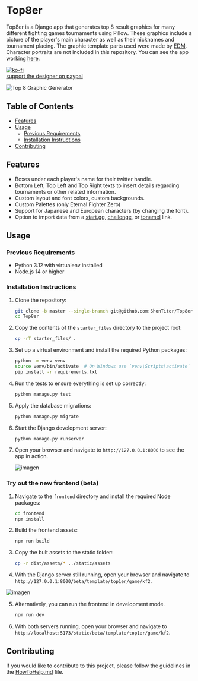 # Top8er

Top8er is a Django app that generates top 8 result graphics for many different fighting games tournaments using Pillow. These graphics include a picture of the player's main character as well as their nicknames and tournament placing. The graphic template parts used were made by [EDM](https://twitter.com/Elenriqu3). Character portraits are not included in this repository. You can see the app working [here](https://www.top8er.com/).

[![ko-fi](https://www.ko-fi.com/img/githubbutton_sm.svg)](https://ko-fi.com/E1E4K0N2)  
[support the designer on paypal](https://www.paypal.com/paypalme/Elenriqu3)

![Top 8 Graphic Generator](https://i.imgur.com/iXjo0pU.png)

## Table of Contents

- [Features](#features)
- [Usage](#usage)
  - [Previous Requirements](#previous-requirements)
  - [Installation Instructions](#installation-instructions)
- [Contributing](#contributing)

## Features

- Boxes under each player's name for their twitter handle.
- Bottom Left, Top Left and Top Right texts to insert details regarding tournaments or other related information.
- Custom layout and font colors, custom backgrounds.
- Custom Palettes (only Eternal Fighter Zero)
- Support for Japanese and European characters (by changing the font).
- Option to import data from a [start.gg](https://start.gg/), [challonge](https://challonge.com/), or [tonamel](https://tonamel.com/) link.

## Usage

### Previous Requirements

- Python 3.12 with virtualenv installed
- Node.js 14 or higher

### Installation Instructions

1. Clone the repository:
    ```sh
    git clone -b master --single-branch git@github.com:ShonTitor/Top8er.git
    cd Top8er
    ```

2. Copy the contents of the `starter_files` directory to the project root:
    ```sh
    cp -rT starter_files/ .
    ```

3. Set up a virtual environment and install the required Python packages:
    ```sh
    python -m venv venv
    source venv/bin/activate  # On Windows use `venv\Scripts\activate`
    pip install -r requirements.txt
    ```

4. Run the tests to ensure everything is set up correctly:
    ```sh
    python manage.py test
    ```

5. Apply the database migrations:
    ```sh
    python manage.py migrate
    ```

6. Start the Django development server:
    ```sh
    python manage.py runserver
    ```

7. Open your browser and navigate to `http://127.0.0.1:8000` to see the app in action.

   ![imagen](https://github.com/user-attachments/assets/8e0d29de-023f-4d19-8e1e-3c7d3092578c)


### Try out the new frontend (beta)

1. Navigate to the `frontend` directory and install the required Node packages:
    ```sh
    cd frontend
    npm install
    ```

2. Build the frontend assets:
    ```sh
    npm run build
    ```

3. Copy the bult assets to the static folder:
    ```sh
    cp -r dist/assets/* ../static/assets
    ```

4. With the Django server still running, open your browser and navigate to `http://127.0.0.1:8000/beta/template/top1er/game/kf2`.

  ![imagen](https://github.com/user-attachments/assets/7f46f802-6521-4325-80eb-61544c23d461)


5. Alternatively, you can run the frontend in development mode.
    ```sh
    npm run dev
    ```

4. With both servers running, open your browser and navigate to `http://localhost:5173/static/beta/template/top1er/game/kf2`.

## Contributing

If you would like to contribute to this project, please follow the guidelines in the [HowToHelp.md](HowToHelp.md) file.
